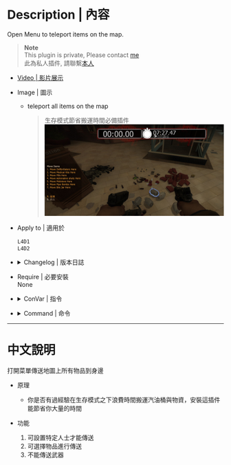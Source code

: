 # Description | 內容
Open Menu to teleport items on the map.

> __Note__ <br/>
This plugin is private, Please contact [me](https://github.com/fbef0102/Game-Private_Plugin#私人插件列表-private-plugins-list)<br/>
此為私人插件, 請聯繫[本人](https://github.com/fbef0102/Game-Private_Plugin#私人插件列表-private-plugins-list)

* [Video | 影片展示](https://youtu.be/hlEiyPxE_Eo)

* Image | 圖示
	* teleport all items on the map
		> 生存模式節省搬運時間必備插件
		<br/>![l4d_Teleport_Item_1](image/l4d_Teleport_Item_1.jpg)

* Apply to | 適用於
	```
	L4D1
	L4D2
	```

* <details><summary>Changelog | 版本日誌</summary>

	* v1.0
		* Initial Release
</details>

* Require | 必要安裝
<br/>None

* <details><summary>ConVar | 指令</summary>

	* cfg/sourcemod/l4d_Teleport_Item.cfg
		```php
		// Players with these flags have access to use command to open menu. (Empty = Everyone, -1: Nobody)
		l4d_Teleport_Item__access_flag ""

		// 0=Plugin off, 1=Plugin on.
		l4d_Teleport_Item_allow "1"

		// Turn off the plugin in these maps, separate by commas (no spaces). (0=All maps, Empty = none).
		l4d_Teleport_Item_map_off ""

		// Turn on the plugin in these game modes, separate by commas (no spaces). (Empty = all).
		l4d_Teleport_Item_modes ""

		// Turn off the plugin in these game modes, separate by commas (no spaces). (Empty = none).
		l4d_Teleport_Item_modes_off ""

		// Turn on the plugin in these game modes. 0=All, 1=Coop, 2=Survival, 4=Versus, 8=Scavenge. Add numbers together.
		l4d_Teleport_Item_modes_tog "0"
		```
</details>

* <details><summary>Command | 命令</summary>
	
	* **Display Item menu**
		```php
		sm_tpmenu
		```
</details>

- - - -
# 中文說明
打開菜單傳送地圖上所有物品到身邊

* 原理
	* 你是否有過經驗在生存模式之下浪費時間搬運汽油桶與物資，安裝這插件能節省你大量的時間

* 功能
	1. 可設置特定人士才能傳送
	2. 可選擇物品進行傳送
	3. 不能傳送武器
